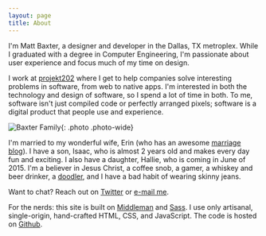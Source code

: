 ```yaml
---
layout: page
title: About
---
```


I'm Matt Baxter, a designer and developer in the Dallas, TX metroplex. While I graduated with a degree in Computer Engineering, I'm passionate about user experience and focus much of my time on design.

I work at [projekt202](http://projekt202.com "projekt202") where I get to help companies solve interesting problems in software, from web to native apps. I'm interested in both the technology and design of software, so I spend a lot of time in both. To me, software isn't just compiled code or perfectly arranged pixels; software is a digital product that people use and experience.

![Baxter Family](about/baxter-family.jpg){: .photo .photo-wide}

I'm married to my wonderful wife, Erin (who has an awesome [marriage blog](http://mystery32.com "Mystery32")). I have a son, Isaac, who is almost 2 years old and makes every day fun and exciting. I also have a daughter, Hallie, who is coming in June of 2015. I'm a believer in Jesus Christ, a coffee snob, a gamer, a whiskey and beer drinker, a [doodler](http://sketch.mbxtr.com "My sketch blog"), and I have a bad habit of wearing skinny jeans.

Want to chat? Reach out on [Twitter](http://twitter.com/mbxtr "Tweet at me, bro") or [e-mail me](mailto:matt.baxter@gmail.com "E-mail me").

For the nerds: this site is built on [Middleman](https://middlemanapp.com/ "Middleman") and [Sass](http://sass-lang.com/ "Sass"). I use only artisanal, single-origin, hand-crafted HTML, CSS, and JavaScript. The code is hosted on [Github](http://github.com/mbxtr "Github").